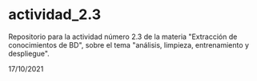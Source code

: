 # actividad_2.3
Repositorio para la actividad número 2.3 de la materia "Extracción de conocimientos de BD", sobre el tema "análisis, limpieza, entrenamiento y despliegue".

17/10/2021